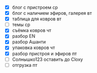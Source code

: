 - [x] блог с пристроем ср
- [x] блог с наличием эфиров, галерея вт
- [x] таблица для ковров вт
- [ ] темы ср
- [x] съёмка ковров чт
- [x] разбор EN 
- [x] разбор Ашанти
- [x] упаковка ковров чт
- [x] разбор пристроя и эфиров пт
- [ ] Солнышко123 оставить до Cloxy
- [ ] отгрузка  пт